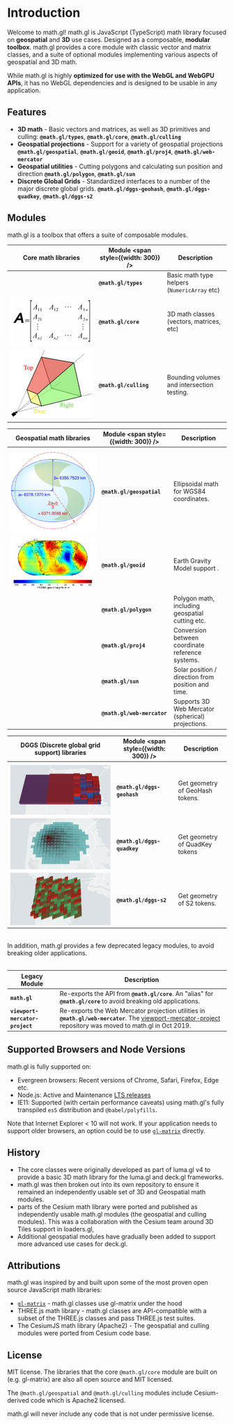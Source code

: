 # Introduction

Welcome to math.gl! math.gl is JavaScript (TypeScript) math library focused on **geospatial** and **3D** use cases. Designed as a composable, **modular toolbox**. math.gl provides a core module with classic vector and matrix classes, and a suite of optional modules implementing various aspects of geospatial and 3D math.

While math.gl is highly **optimized for use with the WebGL and WebGPU APIs**, it has no WebGL dependencies and is designed to be usable in any application.

## Features

- **3D math** - Basic vectors and matrices, as well as 3D primitives and culling: **`@math.gl/types`**, **`@math.gl/core`**, **`@math.gl/culling`**
- **Geospatial projections** - Support for a variety of geospatial projections **`@math.gl/geospatial`**, **`@math.gl/geoid`**, **`@math.gl/proj4`**, **`@math.gl/web-mercator`**
- **Geospatial utilities** - Cutting polygons and calculating sun position and direction **`@math.gl/polygon`**,  **`@math.gl/sun`**
- **Discrete Global Grids** - Standardized interfaces to a number of the major discrete global grids. **`@math.gl/dggs-geohash`**, **`@math.gl/dggs-quadkey`**, **`@math.gl/dggs-s2`**

## Modules

math.gl is a toolbox that offers a suite of composable modules.

| **Core math libraries**                    | Module <span style={{width: 300}} /> | Description                                  |
| ------------------------------------------ | ------------------------------------ | -------------------------------------------- |
|                                            | **`@math.gl/types`**                 | Basic math type helpers (`NumericArray` etc) |
| ![core](./images/core.png 'core')          | **`@math.gl/core`**                  | 3D math classes (vectors, matrices, etc)     |
| ![culling](./images/culling.png 'culling') | **`@math.gl/culling`**               | Bounding volumes and intersection testing.   |

| **Geospatial math libraries**                       | Module <span style={{width: 300}} /> | Description                                        |
| --------------------------------------------------- | ------------------------------------ | -------------------------------------------------- |
| ![geospatial](./images/geospatial.svg 'geospatial') | **`@math.gl/geospatial`**            | Ellipsoidal math for WGS84 coordinates.            |
| ![geoid](./images/geoid.png 'geoid')                | **`@math.gl/geoid`**                 | Earth Gravity Model support .                      |
|                                                     | **`@math.gl/polygon`**               | Polygon math, including geospatial cutting etc.    |
|                                                     | **`@math.gl/proj4`**                 | Conversion between coordinate reference systems.   |
|                                                     | **`@math.gl/sun`**                   | Solar position / direction from position and time. |
|                                                     | **`@math.gl/web-mercator`**          | Supports 3D Web Mercator (spherical) projections.  |

| **DGGS (Discrete global grid support) libraries** | Module <span style={{width: 300}} /> | Description                     |
| ------------------------------------------------- | ------------------------------------ | ------------------------------- |
|                                                   |                                      |                                 |
| ![geohash](./images/dggs/geohash.png 'geohash')   | **`@math.gl/dggs-geohash`**               | Get geometry of GeoHash tokens. |
| ![quadkey](./images/dggs/quadkey.png 'quadkey')   | **`@math.gl/dggs-quadkey`**               | Get geometry of QuadKey tokens  |
| ![s2](./images/dggs/s2.png 's2')                  | **`@math.gl/dggs-s2`**                    | Get geometry of S2 tokens.      |

<br/>
In addition, math.gl provides a few deprecated legacy modules, to avoid breaking older applications.
<br/>
<br/>

| Legacy Module                   | Description                                                                                                                                                                                                             |
| ------------------------------- | ----------------------------------------------------------------------------------------------------------------------------------------------------------------------------------------------------------------------- |
| **`math.gl`**                   | Re-exports the API from **`@math.gl/core`**. An "alias" for **`@math.gl/core`** to avoid breaking old applications.                                                                                                     |
| **`viewport-mercator-project`** | Re-exports the Web Mercator projection utilities in **`@math.gl/web-mercator`**. The [viewport-mercator-project](https://github.com/uber-common/viewport-mercator-project) repository was moved to math.gl in Oct 2019. |

## Supported Browsers and Node Versions

math.gl is fully supported on:

- Evergreen browsers: Recent versions of Chrome, Safari, Firefox, Edge etc.
- Node.js: Active and Maintenance [LTS releases](https://nodejs.org/en/about/releases/)
- IE11: Supported (with certain performance caveats) using math.gl's fully transpiled `es5` distribution and `@babel/polyfills`.

Note that Internet Explorer < 10 will not work. If your application needs to support older browsers, an option could be to use [`gl-matrix`](http://glmatrix.net/) directly.

## History

- The core classes were originally developed as part of luma.gl v4 to provide a basic 3D math library for the luma.gl and deck.gl frameworks.
- math.gl was then broken out into its own repository to ensure it remained an independently usable set of 3D and Geospatial math modules.
- parts of the Cesium math library were ported and published as independently usable math.gl modules (the geospatial and culling modules). This was a collaboration with the Cesium team around 3D Tiles support in loaders.gl,
- Additional geospatial modules have gradually been added to support more advanced use cases for deck.gl.

## Attributions

math.gl was inspired by and built upon some of the most proven open source JavaScript math libraries:

- [`gl-matrix`](http://glmatrix.net/) - math.gl classes use gl-matrix under the hood
- THREE.js math library - math.gl classes are API-compatible with a subset of the THREE.js classes and pass THREE.js test suites.
- The CesiumJS math library (Apache2) - The geospatial and culling modules were ported from Cesium code base.

## License

MIT license. The libraries that the core `@math.gl/core` module are built on (e.g. gl-matrix) are also all open source and MIT licensed.

The `@math.gl/geospatial` and `@math.gl/culling` modules include Cesium-derived code which is Apache2 licensed.

math.gl will never include any code that is not under permissive license.

